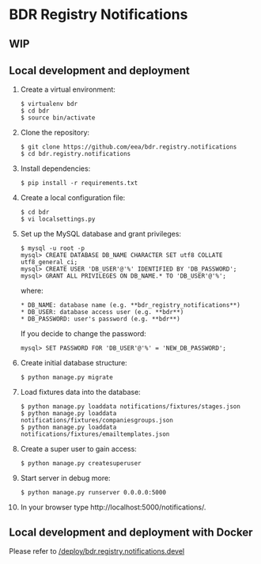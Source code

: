 
BDR Registry Notifications
============================


WIP
---


Local development and deployment
--------------------------------

1. Create a virtual environment:
    ```
    $ virtualenv bdr
    $ cd bdr
    $ source bin/activate
    ```

2. Clone the repository:
    ```
    $ git clone https://github.com/eea/bdr.registry.notifications
    $ cd bdr.registry.notifications
    ```

3. Install dependencies:
    ```
    $ pip install -r requirements.txt
    ```

4. Create a local configuration file:
    ```
    $ cd bdr
    $ vi localsettings.py
    ```

5. Set up the MySQL database and grant privileges:
    ```
    $ mysql -u root -p
    mysql> CREATE DATABASE DB_NAME CHARACTER SET utf8 COLLATE utf8_general_ci;
    mysql> CREATE USER 'DB_USER'@'%' IDENTIFIED BY 'DB_PASSWORD';
    mysql> GRANT ALL PRIVILEGES ON DB_NAME.* TO 'DB_USER'@'%';
    ```

    where:
    ```
    * DB_NAME: database name (e.g. **bdr_registry_notifications**)
    * DB_USER: database access user (e.g. **bdr**)
    * DB_PASSWORD: user's password (e.g. **bdr**)
    ```

    If you decide to change the password:
    ```
    mysql> SET PASSWORD FOR 'DB_USER'@'%' = 'NEW_DB_PASSWORD';
    ```

6. Create initial database structure:
    ```
    $ python manage.py migrate
    ```

7. Load fixtures data into the database:
    ```
    $ python manage.py loaddata notifications/fixtures/stages.json
    $ python manage.py loaddata notifications/fixtures/companiesgroups.json
    $ python manage.py loaddata notifications/fixtures/emailtemplates.json
    ```

8. Create a super user to gain access:
    ```
    $ python manage.py createsuperuser
    ```

9. Start server in debug more:
    ```
    $ python manage.py runserver 0.0.0.0:5000
    ```

10. In your browser type http://localhost:5000/notifications/.


Local development and deployment with Docker
--------------------------------------------

Please refer to [/deploy/bdr.registry.notifications.devel](https://github.com/eea/bdr.registry.notifications/tree/master/deploy/bdr.registry.notifications.devel)

